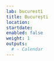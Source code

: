 ```yaml
---
lab: bucuresti
title: București
location:
startdate:
enabled: false
weight: 1
outputs:
  # - Calendar
---
```

